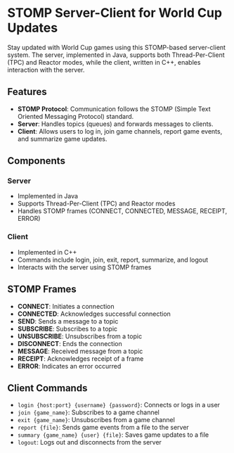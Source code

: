 # STOMP Server-Client for World Cup Updates

Stay updated with World Cup games using this STOMP-based server-client system. The server, implemented in Java, supports both Thread-Per-Client (TPC) and Reactor modes, while the client, written in C++, enables interaction with the server.

## Features

- **STOMP Protocol**: Communication follows the STOMP (Simple Text Oriented Messaging Protocol) standard.
- **Server**: Handles topics (queues) and forwards messages to clients.
- **Client**: Allows users to log in, join game channels, report game events, and summarize game updates.

## Components

### Server

- Implemented in Java
- Supports Thread-Per-Client (TPC) and Reactor modes
- Handles STOMP frames (CONNECT, CONNECTED, MESSAGE, RECEIPT, ERROR)

### Client

- Implemented in C++
- Commands include login, join, exit, report, summarize, and logout
- Interacts with the server using STOMP frames

## STOMP Frames

- **CONNECT**: Initiates a connection
- **CONNECTED**: Acknowledges successful connection
- **SEND**: Sends a message to a topic
- **SUBSCRIBE**: Subscribes to a topic
- **UNSUBSCRIBE**: Unsubscribes from a topic
- **DISCONNECT**: Ends the connection
- **MESSAGE**: Received message from a topic
- **RECEIPT**: Acknowledges receipt of a frame
- **ERROR**: Indicates an error occurred

## Client Commands

- `login {host:port} {username} {password}`: Connects or logs in a user
- `join {game_name}`: Subscribes to a game channel
- `exit {game_name}`: Unsubscribes from a game channel
- `report {file}`: Sends game events from a file to the server
- `summary {game_name} {user} {file}`: Saves game updates to a file
- `logout`: Logs out and disconnects from the server
